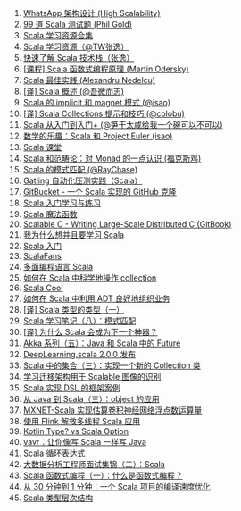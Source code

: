 1. [WhatsApp 架构设计 (High Scalability)](https://weekly.manong.io/bounce?url=http%3A%2F%2Fhighscalability.com%2Fblog%2F2014%2F2%2F26%2Fthe-whatsapp-architecture-facebook-bought-for-19-billion.html&aid=500&nid=21)
1. [99 道 Scala 测试题 (Phil Gold)](https://weekly.manong.io/bounce?url=http%3A%2F%2Faperiodic.net%2Fphil%2Fscala%2Fs-99%2F&aid=916&nid=27)
1. [Scala 学习资源合集](https://weekly.manong.io/bounce?url=https%3A%2F%2Fgithub.com%2Flauris%2Fawesome-scala&aid=1251&nid=38)
1. [Scala 学习资源（@TW张逸）](https://weekly.manong.io/bounce?url=http%3A%2F%2Fagiledon.github.io%2Fblog%2F2014%2F07%2F20%2Fscala-resource%2F&aid=1282&nid=39)
1. [快速了解 Scala 技术栈（张逸）](https://weekly.manong.io/bounce?url=http%3A%2F%2Fwww.infoq.com%2Fcn%2Farticles%2Fscala-technology&aid=1430&nid=44)
1. [[课程] Scala 函数式编程原理 (Martin Odersky)](https://weekly.manong.io/bounce?url=http%3A%2F%2Fmooc.guokr.com%2Fcourse%2F399%2FFunctional-Programming-Principles-in-Scala%2F&aid=1457&nid=45)
1. [Scala 最佳实践 (Alexandru Nedelcu)](https://weekly.manong.io/bounce?url=https%3A%2F%2Fgithub.com%2Falexandru%2Fscala-best-practices%2F&aid=1602&nid=50)
1. [[译] Scala 概述 (@吾微而志)](https://weekly.manong.io/bounce?url=https%3A%2F%2Fgithub.com%2Fwecite%2Fpapers%2Ftree%2Fmaster%2FAn-Overview-of-the-Scala-Programming-Language&aid=1872&nid=60)
1. [Scala 的 implicit 和 magnet 模式 (@isao)](https://weekly.manong.io/bounce?url=http%3A%2F%2Fxun.im%2F2015%2F04%2F21%2Fscala-implicit-and-magnet-pattern%2F&aid=2180&nid=68)
1. [[译] Scala Collections 提示和技巧 (@colobu)](https://weekly.manong.io/bounce?url=http%3A%2F%2Fcolobu.com%2F2015%2F07%2F02%2FScala-Collections-Tips-and-Tricks%2F&aid=2772&nid=78)
1. [Scala 从入门到入门+ (@笋干太咸给我一个碗可以不可以)](https://weekly.manong.io/bounce?url=http%3A%2F%2Fsegmentfault.com%2Fa%2F1190000003068853&aid=3205&nid=83)
1. [数学的乐趣：Scala 和 Project Euler (isao)](https://weekly.manong.io/bounce?url=http%3A%2F%2Fxun.im%2F2015%2F08%2F26%2Fmath-for-fun-in-scala%2F&aid=3451&nid=86)
1. [Scala 课堂](https://weekly.manong.io/bounce?url=http%3A%2F%2Ftwitter.github.io%2Fscala_school%2Fzh_cn%2Findex.html&aid=3548&nid=87)
1. [Scala 和范畴论：对 Monad 的一点认识 (福克斯鸡)](https://weekly.manong.io/bounce?url=http%3A%2F%2Fwww.jianshu.com%2Fp%2F31377066bf97%3Fhmsr%3Dtoutiao.io%26utm_medium%3Dtoutiao.io%26utm_source%3Dtoutiao.io&aid=3638&nid=88)
1. [Scala 的模式匹配 (@RayChase)](https://weekly.manong.io/bounce?url=http%3A%2F%2Fwww.raychase.net%2F3242%3Fhmsr%3Dtoutiao.io%26utm_medium%3Dtoutiao.io%26utm_source%3Dtoutiao.io&aid=3747&nid=89)
1. [Gatling 自动化压测实践（Scala）](https://weekly.manong.io/bounce?url=https%3A%2F%2Ftesterhome.com%2Ftopics%2F3342&aid=4080&nid=93)
1. [GitBucket - 一个 Scala 实现的 GitHub 克隆](https://weekly.manong.io/bounce?url=https%3A%2F%2Fgithub.com%2Fgitbucket%2Fgitbucket&aid=4127&nid=93)
1. [Scala 入门学习与练习](https://weekly.manong.io/bounce?url=https%3A%2F%2Fgithub.com%2Frenchunxiao%2Fscala-learn&aid=4162&nid=94)
1. [Scala 魔法函数](https://weekly.manong.io/bounce?url=http%3A%2F%2Fcolobu.com%2F2016%2F01%2F04%2FScala-magic-functions%2F&aid=4839&nid=101)
1. [Scalable C - Writing Large-Scale Distributed C (GitBook)](https://weekly.manong.io/bounce?url=https%3A%2F%2Fhintjens.gitbooks.io%2Fscalable-c%2Fcontent%2Fpreface.html&aid=4985&nid=103)
1. [我为什么想并且要学习 Scala](https://weekly.manong.io/bounce?url=https%3A%2F%2Fcodingstyle.cn%2Ftopics%2F134&aid=5580&nid=110)
1. [Scala 入门](https://weekly.manong.io/bounce?url=https%3A%2F%2Fsegmentfault.com%2Fa%2F1190000005649116&aid=6475&nid=121)
1. [ScalaFans](https://weekly.manong.io/bounce?url=http%3A%2F%2Ftoutiao.io%2Fsubjects%2F54221&aid=7570&nid=136)
1. [多面编程语言 Scala](https://weekly.manong.io/bounce?url=https%3A%2F%2Ftoutiao.io%2Fk%2Fm2ztl3&aid=8464&nid=151)
1. [如何在 Scala 中科学地操作 collection](https://weekly.manong.io/bounce?url=https%3A%2F%2Ftoutiao.io%2Fk%2Fmjbizp&aid=9020&nid=159)
1. [Scala Cool](https://weekly.manong.io/bounce?url=http%3A%2F%2Ftoutiao.io%2Fsubjects%2F180363&aid=9067&nid=159)
1. [如何在 Scala 中利用 ADT 良好地组织业务](https://weekly.manong.io/bounce?url=https%3A%2F%2Ftoutiao.io%2Fk%2F64rnhv&aid=9100&nid=160)
1. [[译] Scala 类型的类型（一）](https://weekly.manong.io/bounce?url=https%3A%2F%2Ftoutiao.io%2Fk%2Fnox7kr&aid=9175&nid=161)
1. [Scala 学习笔记（八）：模式匹配](https://weekly.manong.io/bounce?url=https%3A%2F%2Ftoutiao.io%2Fk%2Fnljq58&aid=9675&nid=168)
1. [[译] 为什么 Scala 会成为下一个神器？](https://weekly.manong.io/bounce?url=https%3A%2F%2Ftoutiao.io%2Fk%2F1z6ib2&aid=9953&nid=172)
1. [Akka 系列（五）：Java 和 Scala 中的 Future](https://weekly.manong.io/bounce?url=https%3A%2F%2Ftoutiao.io%2Fk%2Fyn5cz7&aid=10101&nid=174)
1. [DeepLearning.scala 2.0.0 发布](https://weekly.manong.io/bounce?url=https%3A%2F%2Ftoutiao.io%2Fk%2F2sn6qh&aid=10349&nid=178)
1. [Scala 中的集合（三）：实现一个新的 Collection 类](https://weekly.manong.io/bounce?url=https%3A%2F%2Ftoutiao.io%2Fk%2F9omifb&aid=10368&nid=178)
1. [学习迁移架构用于 Scalable 图像的识别](https://weekly.manong.io/bounce?url=http%3A%2F%2Fmp.weixin.qq.com%2Fs%2F-KssC3yXsG3ZuV8-I6D_nQ&aid=11666&nid=196)
1. [Scala 实现 DSL 的框架案例](https://weekly.manong.io/bounce?url=https%3A%2F%2Ftoutiao.io%2Fk%2F44ltuw&aid=13276&nid=218)
1. [从 Java 到 Scala（三）：object 的应用](https://weekly.manong.io/bounce?url=https%3A%2F%2Ftoutiao.io%2Fk%2F15i6vx&aid=14189&nid=232)
1. [MXNET-Scala 实现估算卷积神经网络浮点数运算量](https://weekly.manong.io/bounce?url=https%3A%2F%2Ftoutiao.io%2Fk%2Fj6eg1r&aid=14324&nid=234)
1. [使用 Flink 解救多线程 Scala 应用](https://weekly.manong.io/bounce?url=https%3A%2F%2Ftoutiao.io%2Fk%2F7en9ns&aid=14676&nid=239)
1. [Kotlin Type? vs Scala Option](https://weekly.manong.io/bounce?url=https%3A%2F%2Ftoutiao.io%2Fk%2Fw4gzml&aid=15099&nid=246)
1. [vavr：让你像写 Scala 一样写 Java](https://weekly.manong.io/bounce?url=https%3A%2F%2Fmp.weixin.qq.com%2Fs%2FedUbG10WljzS4Marh7iu9Q&aid=16819&nid=268)
1. [Scala 循环表达式](https://weekly.manong.io/bounce?url=https%3A%2F%2Fmp.weixin.qq.com%2Fs%2FXku__P2JB1rg9BX9q9OzVA&aid=17080&nid=271)
1. [大数据分析工程师面试集锦（二）：Scala](https://weekly.manong.io/bounce?url=https%3A%2F%2Fmp.weixin.qq.com%2Fs%2F11vry9estQtQmQnRnbTksQ&aid=17184&nid=273)
1. [Scala 函数式编程（一）：什么是函数式编程？](https://weekly.manong.io/bounce?url=https%3A%2F%2Fmp.weixin.qq.com%2Fs%2FTpL1kQE9VfkcjL88P3Ru9Q&aid=17442&nid=276)
1. [从 30 分钟到 1 分钟：一个 Scala 项目的编译速度优化](https://weekly.manong.io/bounce?nid=283&aid=17919&url=https%3A%2F%2Fmp.weixin.qq.com%2Fs%2FKC_my3H4big7eH2zWqb2lA)
1. [Scala 类型层次结构](https://weekly.manong.io/bounce?nid=306&aid=19287&url=https%3A%2F%2Ftoutiao.io%2Fk%2Fi8uticy)
